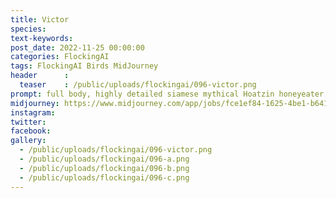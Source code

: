 ```yaml
---
title: Victor
species: 
text-keywords: 
post_date: 2022-11-25 00:00:00
categories: FlockingAI
tags: FlockingAI Birds MidJourney 
header      :
  teaser    : /public/uploads/flockingai/096-victor.png
prompt: full body, highly detailed siamese mythical Hoatzin honeyeater, anthropomorphic BIRD, beast in armor, sapphire blue eyes, monster design, by Weta Digital, by Reza Abbasi , 3-Dimensional, Happy, Bright, Furry, insanely detailed and intricate, hypermaximalist
midjourney: https://www.midjourney.com/app/jobs/fce1ef84-1625-4be1-b641-208eb1f086ff
instagram: 
twitter: 
facebook: 
gallery: 
  - /public/uploads/flockingai/096-victor.png
  - /public/uploads/flockingai/096-a.png
  - /public/uploads/flockingai/096-b.png
  - /public/uploads/flockingai/096-c.png
---
```

